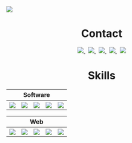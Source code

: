 <img src="https://user-images.githubusercontent.com/66129931/172398477-50c0e509-36ef-4080-a17b-6ffa1ebd2dcd.gif" align="center">

<h1 align="center">Contact</h1>

<p align="center">
	<a href="https://www.linkedin.com/in/maxence-bonamy-261668221/">
		<img src="https://img.shields.io/badge/-LINKEDIN-0077B5?style=for-the-badge&logo=linkedin&logoColor=white">
	</a>
	<span>&nbsp;</span>
	<a href="mailto:maxencebonamy@gmail.com">
		<img src="https://img.shields.io/badge/-GMAIL-D14836?style=for-the-badge&logo=gmail&logoColor=white">
	</a>
	<span>&nbsp;</span>
	<a href="https://twitter.com/__Hyunkel__">
		<img src="https://img.shields.io/badge/Twitter-1DA1F2?style=for-the-badge&logo=twitter&logoColor=white">
	</a>
	<span>&nbsp;</span>
	<a href="https://www.instagram.com/maxence_bnm/">
		<img src="https://img.shields.io/badge/Instagram-E4405F?style=for-the-badge&logo=instagram&logoColor=white">
	</a>
	<span>&nbsp;</span>
	<a href="https://www.maxencebonamy.fr">
		<img src="https://img.shields.io/badge/-MAXENCEBONAMY.FR-000000?style=for-the-badge&logo=js&logoColor=white">
	</a>
</p>


<h1 align="center">Skills</h1>

<table align="center">
    <thead>
        <tr>
            <th colspan="5"><b>Software</b></th>
        </tr>
    </thead>
    <tbody>
        <tr>
            <th><img src="https://user-images.githubusercontent.com/66129931/171740184-dfdd5792-9897-4e9c-bf0d-1f811c955de8.png"></th>
            <th><img src="https://user-images.githubusercontent.com/66129931/171740218-033413b8-3854-40df-89c9-9035ef164806.png"></th>
            <th><img src="https://user-images.githubusercontent.com/66129931/171740208-11b52897-c9a7-4c66-873d-57687c4d08f0.png"></th>
            <th><img src="https://user-images.githubusercontent.com/66129931/171740764-fc92b0ef-ac1e-42c8-8ef6-919a3e156316.png"></th>
	    <th><img src="https://user-images.githubusercontent.com/66129931/172011346-d6f0ec7b-9318-451f-b4e6-c6f5c5afdebc.png"></th>
        </tr>
    </tbody>
</table>

<table align="center">
    <thead>
        <tr>
            <th colspan="5"><b>Web</b></th>
        </tr>
    </thead>
    <tbody>
        <tr>
            <th><img src="https://user-images.githubusercontent.com/66129931/171740425-a87a7b62-1b2e-4af4-b4f7-3f97866bbe35.png"></th>
            <th><img src="https://user-images.githubusercontent.com/66129931/171740320-0654ae25-6f08-4eac-af0a-40d62642d6ef.png"></th>
	    <th><img src="https://user-images.githubusercontent.com/66129931/172011256-07e52309-6a00-418e-b02c-08516c7d1f70.png"></th>
            <th><img src="https://user-images.githubusercontent.com/66129931/171740330-be3e083a-d501-4f4d-84fb-bdb553bced3f.png"></th>
            <th><img src="https://user-images.githubusercontent.com/66129931/171740909-239beab8-a005-4df3-a4f8-bbd385dd5da3.png"></th>
        </tr>
    </tbody>
</table>
